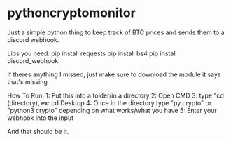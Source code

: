 # pythoncryptomonitor
Just a simple python thing to keep track of BTC prices and sends them to a discord webhook.

Libs you need:
pip install requests
pip install bs4
pip install discord_webhook

If theres anything I missed, just make sure to download the module it says that's missing

How To Run:
1: Put this into a folder/in a directory
2: Open CMD
3: type "cd (directory), ex: cd Desktop
4: Once in the directory type "py crypto" or "python3 crypto" depending on what works/what you have
5: Enter your webhook into the input

And that should be it.
